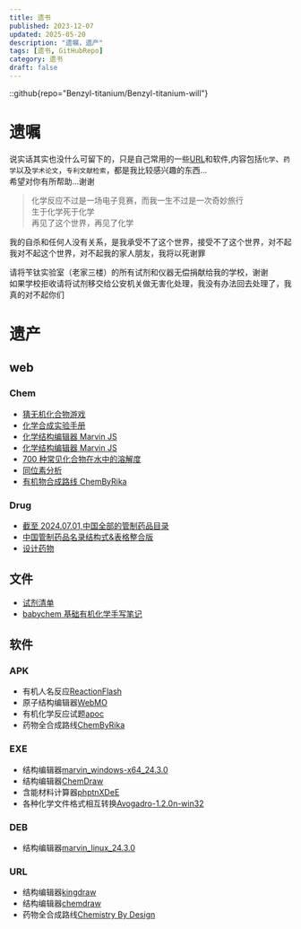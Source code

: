 ```yaml
---
title: 遗书
published: 2023-12-07
updated: 2025-05-20
description: "遗嘱，遗产"
tags: [遗书, GitHubRepo]
category: 遗书
draft: false
---
```


::github{repo="Benzyl-titanium/Benzyl-titanium-will"}

# 遗嘱

说实话其实也没什么可留下的，只是自己常用的一些[URL](/posts/will/favorite/)和软件,内容包括`化学`、`药学`以及`学术论文`，`专利文献检索`，都是我比较感兴趣的东西…  
希望对你有所帮助…谢谢

> 化学反应不过是一场电子竞赛，而我一生不过是一次奇妙旅行  
>  生于化学死于化学  
>  再见了这个世界，再见了化学

我的自杀和任何人没有关系，是我承受不了这个世界，接受不了这个世界，对不起  
我对不起这个世界，对不起我的家人朋友，我将以死谢罪

请将苄钛实验室（老家三楼）的所有试剂和仪器无偿捐献给我的学校，谢谢  
如果学校拒收请将试剂移交给公安机关做无害化处理，我没有办法回去处理了，我真的对不起你们

# 遗产

## web

### Chem

- [猜无机化合物游戏](/posts/chem/chemgame/index.html)
- [化学合成实验手册](/posts/chem/chemhandbook/index.html)
- [化学结构编辑器 Marvin JS](/posts/chem/marvinjs/index.html)
- [化学结构编辑器 Marvin JS](/posts/chem/marvinjs/index.html)
- [700 种常见化合物在水中的溶解度](/posts/chem/solubility/index.html)
- [同位素分析](https://zeeman.pages.dev)
- [有机物合成路线 ChemByRika](/posts/chem/chembyrika/index.html)

### Drug

- [截至 2024.07.01,中国全部的管制药品目录](/posts/drug/Structural-formula/index.html)
- [中国管制药品名录结构式&表格整合版](https://biantai.pages.dev/structural-formula)
- [设计药物](https://biantai.pages.dev/designdrugs)

## 文件

- [试剂清单](https://github.com/Benzyl-titanium/Benzyl-titanium-will/releases/download/app-2025.06.08/BianTai_LAB.xlsx)
- [babychem 基础有机化学手写笔记](https://github.com/Benzyl-titanium/BabyChem/releases/download/organic-chemistry/BabyChem.pdf)

## 软件

### APK

- 有机人名反应[ReactionFlash](https://github.com/Benzyl-titanium/Benzyl-titanium-will/releases/download/app-2025.06.08/ReactionFlash.apk)
- 原子结构编辑器[WebMO](https://github.com/Benzyl-titanium/Benzyl-titanium-will/releases/download/app-2025.06.08/WebMO.apk)
- 有机化学反应试题[apoc](https://github.com/Benzyl-titanium/Benzyl-titanium-will/releases/download/app-2025.06.08/apoc.apk)
- 药物全合成路线[ChemByRika](https://github.com/biantailab/ChemByRika/releases/download/0.4.0/ChemByRika_0.4.0.apk)

### EXE

- 结构编辑器[marvin_windows-x64_24.3.0](https://github.com/Benzyl-titanium/Benzyl-titanium-will/releases/download/app-2025.06.08/Marvin.zip)
- 结构编辑器[ChemDraw](https://github.com/Benzyl-titanium/Benzyl-titanium-will/releases/download/app-2025.06.08/ChemDraw.zip)
- 含能材料计算器[phptnXDeE](https://github.com/Benzyl-titanium/Benzyl-titanium-will/releases/download/app-2025.06.08/phptnXDeE.exe)
- 各种化学文件格式相互转换[Avogadro-1.2.0n-win32](https://github.com/Benzyl-titanium/Benzyl-titanium-will/releases/download/app-2025.06.08/Avogadro-1.2.0n-win32.exe)

### DEB

- 结构编辑器[marvin_linux_24.3.0](https://github.com/Benzyl-titanium/Benzyl-titanium-will/releases/download/app-2025.06.08/marvin_linux_24.3.0.deb)

### URL

- 结构编辑器[kingdraw](https://kingdraw.com/index?name=download)
- 结构编辑器[chemdraw](https://revvitysignals.com/products/research/chemdraw)
- 药物全合成路线[Chemistry By Design](https://chemistrybydesign.oia.arizona.edu/)
